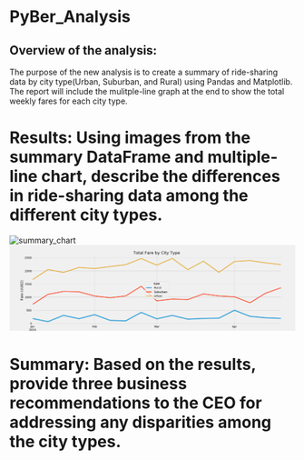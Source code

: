 # PyBer_Analysis


## Overview of the analysis: 
The purpose of the new analysis is to create a summary of ride-sharing data by city type(Urban, Suburban, and Rural) using Pandas and Matplotlib. 
The report will include the mulitple-line graph at the end to show the total weekly fares for each city type.

# Results: Using images from the summary DataFrame and multiple-line chart, describe the differences in ride-sharing data among the different city types.
![summary_chart](summary_chart.png)
![multiline_graph](PyBer_fare_summary.png)


# Summary: Based on the results, provide three business recommendations to the CEO for addressing any disparities among the city types.
